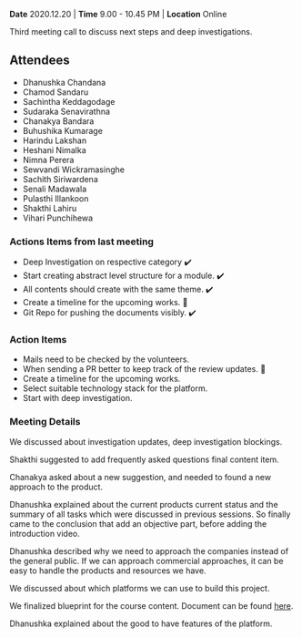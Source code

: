 **Date** 2020.12.20 | **Time** 9.00 - 10.45 PM | **Location** Online

Third meeting call to discuss next steps and deep investigations.

## Attendees

- Dhanushka Chandana
- Chamod Sandaru
- Sachintha Keddagodage
- Sudaraka Senavirathna
- Chanakya Bandara
- Buhushika Kumarage
- Harindu Lakshan
- Heshani Nimalka
- Nimna Perera
- Sewvandi Wickramasinghe
- Sachith Siriwardena
- Senali Madawala
- Pulasthi Illankoon
- Shakthi Lahiru
- Vihari Punchihewa

### Actions Items from last meeting

- Deep Investigation on respective category :heavy_check_mark:
- Start creating abstract level structure for a module. :heavy_check_mark:
- All contents should create with the same theme. :heavy_check_mark:
- Create a timeline for the upcoming works. :construction:
- Git Repo for pushing the documents visibly. :heavy_check_mark:

### Action Items

- Mails need to be checked by the volunteers. 
- When sending a PR better to keep track of the review updates. :memo:
- Create a timeline for the upcoming works.
- Select suitable technology stack for the platform.
- Start with deep investigation.


###  Meeting Details

We discussed about investigation updates, deep investigation blockings.

Shakthi suggested to add frequently asked questions final content item.

Chanakya asked about a new suggestion, and needed to found a new approach to the product.

Dhanushka explained about the current products current status and the summary of all tasks which were discussed in previous sessions. So finally came to the conclusion that add an objective part, before adding the introduction video. 

Dhanushka described why we need to approach the companies instead of the general public. If we can approach commercial approaches, it can be easy to handle the products and resources we have.

We discussed about which platforms we can use to build this project.

We finalized blueprint for the course content. Document can be found [here](https://github.com/fosslk/OSS-Training-Project/blob/main/Platform%20Docs/Course-Structure.md).

Dhanushka explained about the good to have features of the platform.
